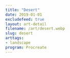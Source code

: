 ```yaml
---
title: "Desert"
date: 2019-01-01
excludefeed: true
layout: art-detail
filename: /art/desert.webp
slug: desert
arttags:
- landscape
program: Procreate
---
```

